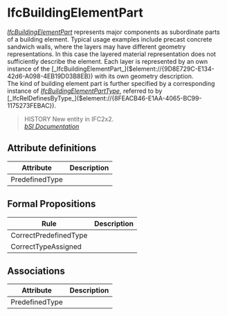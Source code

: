 IfcBuildingElementPart
======================
[_IfcBuildingElementPart_]($element://{9D8E729C-E134-42d6-A098-4EB19D03B8EB})
represents major components as subordinate parts of a building element.
Typical usage examples include precast concrete sandwich walls, where the
layers may have different geometry representations. In this case the layered
material representation does not sufficiently describe the element. Each layer
is represented by an own instance of the
[_IfcBuildingElementPart_]($element://{9D8E729C-E134-42d6-A098-4EB19D03B8EB})
with its own geometry description.  
The kind of building element part is further specified by a corresponding
instance of
[_IfcBuildingElementPartType_]($element://{D5FF49E6-0638-4407-962C-5C7551B7B8EB}),
referred to by
[_IfcRelDefinesByType_]($element://{8FEACB46-E1AA-4065-BC99-1175273FEBAC}).  
> HISTORY New entity in IFC2x2.  
[ _bSI
Documentation_](https://standards.buildingsmart.org/IFC/DEV/IFC4_2/FINAL/HTML/schema/ifcsharedcomponentelements/lexical/ifcbuildingelementpart.htm)


Attribute definitions
---------------------
| Attribute      | Description   |
|----------------|---------------|
| PredefinedType |               |

Formal Propositions
-------------------
| Rule                  | Description   |
|-----------------------|---------------|
| CorrectPredefinedType |               |
| CorrectTypeAssigned   |               |

Associations
------------
| Attribute      | Description   |
|----------------|---------------|
| PredefinedType |               |

